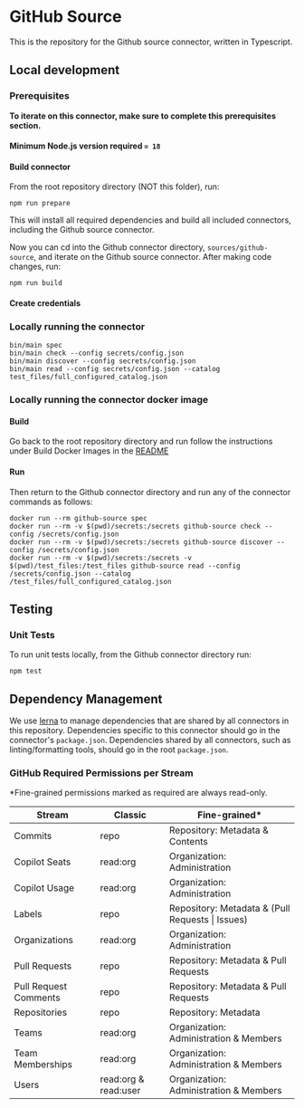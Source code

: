 # GitHub Source

This is the repository for the Github source connector, written in Typescript.

## Local development

### Prerequisites

**To iterate on this connector, make sure to complete this prerequisites
section.**

#### Minimum Node.js version required `= 18`

#### Build connector

From the root repository directory (NOT this folder), run:

```
npm run prepare
```

This will install all required dependencies and build all included connectors,
including the Github source connector.

Now you can cd into the Github connector directory, `sources/github-source`,
and iterate on the Github source connector. After making code changes, run:

```
npm run build
```

#### Create credentials

### Locally running the connector

```
bin/main spec
bin/main check --config secrets/config.json
bin/main discover --config secrets/config.json
bin/main read --config secrets/config.json --catalog test_files/full_configured_catalog.json
```

### Locally running the connector docker image

#### Build

Go back to the root repository directory and run follow the instructions under
Build Docker Images in the [README](../../README.md)

#### Run

Then return to the Github connector directory and run any of the connector
commands as follows:

```
docker run --rm github-source spec
docker run --rm -v $(pwd)/secrets:/secrets github-source check --config /secrets/config.json
docker run --rm -v $(pwd)/secrets:/secrets github-source discover --config /secrets/config.json
docker run --rm -v $(pwd)/secrets:/secrets -v $(pwd)/test_files:/test_files github-source read --config /secrets/config.json --catalog /test_files/full_configured_catalog.json
```

## Testing

### Unit Tests

To run unit tests locally, from the Github connector directory run:

```
npm test
```

## Dependency Management

We use [lerna](https://lerna.js.org/) to manage dependencies that are shared by
all connectors in this repository. Dependencies specific to this connector
should go in the connector's `package.json`. Dependencies shared by all
connectors, such as linting/formatting tools, should go in the root
`package.json`.

### GitHub Required Permissions per Stream

*Fine-grained permissions marked as required are always read-only.

| Stream                | Classic              | Fine-grained*                                    |
|-----------------------|----------------------|--------------------------------------------------|
| Commits               | repo                 | Repository: Metadata & Contents                  |
| Copilot Seats         | read:org             | Organization: Administration                     |
| Copilot Usage         | read:org             | Organization: Administration                     |
| Labels                | repo                 | Repository: Metadata & (Pull Requests \| Issues) |
| Organizations         | read:org             | Organization: Administration                     |
| Pull Requests         | repo                 | Repository: Metadata & Pull Requests             |
| Pull Request Comments | repo                 | Repository: Metadata & Pull Requests             |
| Repositories          | repo                 | Repository: Metadata                             |
| Teams                 | read:org             | Organization: Administration & Members           |
| Team Memberships      | read:org             | Organization: Administration & Members           |
| Users                 | read:org & read:user | Organization: Administration & Members           |
